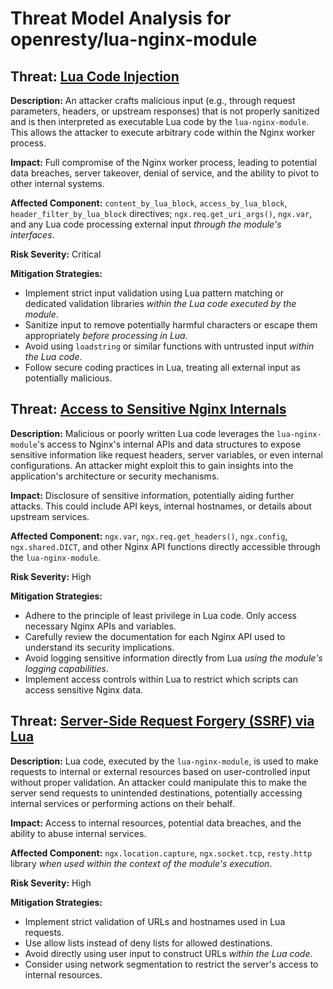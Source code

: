 # Threat Model Analysis for openresty/lua-nginx-module

## Threat: [Lua Code Injection](./threats/lua_code_injection.md)

**Description:** An attacker crafts malicious input (e.g., through request parameters, headers, or upstream responses) that is not properly sanitized and is then interpreted as executable Lua code by the `lua-nginx-module`. This allows the attacker to execute arbitrary code within the Nginx worker process.

**Impact:** Full compromise of the Nginx worker process, leading to potential data breaches, server takeover, denial of service, and the ability to pivot to other internal systems.

**Affected Component:** `content_by_lua_block`, `access_by_lua_block`, `header_filter_by_lua_block` directives; `ngx.req.get_uri_args()`, `ngx.var`, and any Lua code processing external input *through the module's interfaces*.

**Risk Severity:** Critical

**Mitigation Strategies:**
* Implement strict input validation using Lua pattern matching or dedicated validation libraries *within the Lua code executed by the module*.
* Sanitize input to remove potentially harmful characters or escape them appropriately *before processing in Lua*.
* Avoid using `loadstring` or similar functions with untrusted input *within the Lua code*.
* Follow secure coding practices in Lua, treating all external input as potentially malicious.

## Threat: [Access to Sensitive Nginx Internals](./threats/access_to_sensitive_nginx_internals.md)

**Description:** Malicious or poorly written Lua code leverages the `lua-nginx-module`'s access to Nginx's internal APIs and data structures to expose sensitive information like request headers, server variables, or even internal configurations. An attacker might exploit this to gain insights into the application's architecture or security mechanisms.

**Impact:** Disclosure of sensitive information, potentially aiding further attacks. This could include API keys, internal hostnames, or details about upstream services.

**Affected Component:** `ngx.var`, `ngx.req.get_headers()`, `ngx.config`, `ngx.shared.DICT`, and other Nginx API functions directly accessible through the `lua-nginx-module`.

**Risk Severity:** High

**Mitigation Strategies:**
* Adhere to the principle of least privilege in Lua code. Only access necessary Nginx APIs and variables.
* Carefully review the documentation for each Nginx API used to understand its security implications.
* Avoid logging sensitive information directly from Lua *using the module's logging capabilities*.
* Implement access controls within Lua to restrict which scripts can access sensitive Nginx data.

## Threat: [Server-Side Request Forgery (SSRF) via Lua](./threats/server-side_request_forgery_(ssrf)_via_lua.md)

**Description:** Lua code, executed by the `lua-nginx-module`, is used to make requests to internal or external resources based on user-controlled input without proper validation. An attacker could manipulate this to make the server send requests to unintended destinations, potentially accessing internal services or performing actions on their behalf.

**Impact:** Access to internal resources, potential data breaches, and the ability to abuse internal services.

**Affected Component:** `ngx.location.capture`, `ngx.socket.tcp`, `resty.http` library *when used within the context of the module's execution*.

**Risk Severity:** High

**Mitigation Strategies:**
* Implement strict validation of URLs and hostnames used in Lua requests.
* Use allow lists instead of deny lists for allowed destinations.
* Avoid directly using user input to construct URLs *within the Lua code*.
* Consider using network segmentation to restrict the server's access to internal resources.

